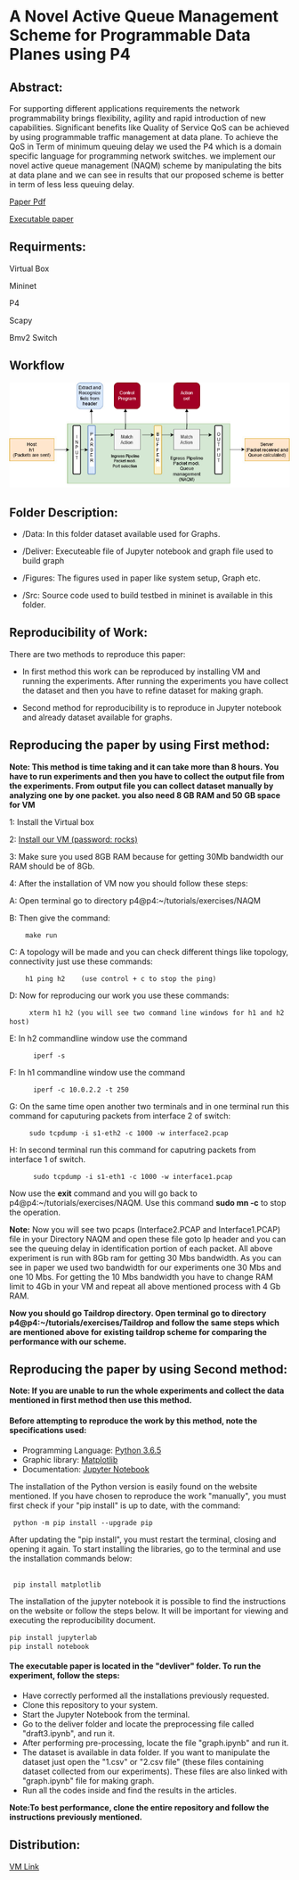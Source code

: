 # A Novel Active Queue Management Scheme for Programmable Data Planes using P4

## Abstract:
For supporting different applications requirements the network programmability brings flexibility, agility and rapid
introduction of new capabilities. Significant benefits like Quality of Service QoS can be achieved by using programmable traffic management at data plane. To achieve the QoS in Term of minimum queuing delay we used the P4 which is a domain
specific language for programming network switches. we implement our novel active queue management (NAQM) scheme by
manipulating the bits at data plane and we can see in results that our proposed scheme is better in term of less less queuing
delay.

[Paper Pdf](https://github.com/Meerkhan12/Reproducible-research/blob/master/deliver/A%20novel%20queue%20management%20scheme%20for%20programmable%20data%20plane%20using%20p4.pdf)

[Executable paper](https://github.com/Meerkhan12/Reproducible-research/blob/master/deliver/draft3.ipynb)



## Requirments:

Virtual Box

Mininet
 
P4
 
Scapy
 
Bmv2 Switch


## Workflow

![alt text](https://github.com/Meerkhan12/Reproducible-research/blob/master/figures/flowchart.jpg)


## Folder Description:

* /Data: In this folder dataset available used for Graphs.

* /Deliver: Executeable file of Jupyter notebook and graph file used to build graph

* /Figures: The figures used in paper like system setup, Graph etc.

* /Src: Source code used to build testbed in mininet is available in this folder.

## Reproducibility of Work:

There are two methods to reproduce this paper:

* In first method this work can be reproduced by installing VM and running the experiments. After running the experiments you have collect the dataset and then you  have to refine dataset for making graph.
  
* Second method for reproducibility is to reproduce in Jupyter notebook and already dataset available for graphs.

## Reproducing the paper by using First method:

**Note: This method is time taking and it can take more than 8 hours. You have to run experiments and then you have to collect the output file from the experiments.  From output file you can collect dataset manually by analyzing one by one packet. you also need 8 GB RAM and 50 GB space for VM**

1: Install the Virtual box

2: [Install our VM   (password: rocks)](https://drive.google.com/file/d/1HqoyLWxjMNyU8fcoCtU9R2oT3fzOZMUd/view)

3: Make sure you used 8GB RAM because for getting 30Mb bandwidth our RAM should be of 8Gb.

4: After the installation of VM now you should follow these steps:

A: Open terminal go to directory p4@p4:~/tutorials/exercises/NAQM

B: Then give the command:

        make run
        
C: A topology will be made and you can check different things like topology, connectivity just use these commands:
                      
        
        h1 ping h2    (use control + c to stop the ping)
        
D: Now for reproducing our work you use these commands:
         
         xterm h1 h2 (you will see two command line windows for h1 and h2 host)
         
E: In h2 commandline window use the command

          iperf -s

F: In h1 commandline window use the command
          
          iperf -c 10.0.2.2 -t 250
          
G: On the same time open another two terminals and in one terminal run this command for caputuring packets from interface 2 of switch:
         
         sudo tcpdump -i s1-eth2 -c 1000 -w interface2.pcap
         
H: In second terminal run this command for caputring packets from interface 1 of switch.
          
          sudo tcpdump -i s1-eth1 -c 1000 -w interface1.pcap
          

Now use the **exit** command and you will go back to p4@p4:~/tutorials/exercises/NAQM. Use this command **sudo mn -c** to stop the operation.

**Note:** Now you will see two pcaps (Interface2.PCAP and Interface1.PCAP) file in your Directory NAQM and open these file goto Ip header and you can see the queuing  delay in identification portion of each packet. All above experiment is run with 8Gb ram for getting 30 Mbs bandwidth. As you can see in paper we used two bandwidth for our experiments one 30 Mbs and one 10 Mbs. For getting the 10 Mbs bandwidth you have to change RAM limit to 4Gb in your VM and repeat all above mentioned process with 4 Gb RAM.


**Now you should go Taildrop directory. Open terminal go to directory p4@p4:~/tutorials/exercises/Taildrop and follow the same steps which are mentioned above for existing  taildrop scheme for comparing the performance with our scheme.**

## Reproducing the paper by using Second method:
 **Note: If you are unable to run the whole experiments and collect the data mentioned in first method then use this method.**
#### Before attempting to reproduce the work by this method, note the specifications used:
* Programming Language: [Python 3.6.5](https://www.python.org/downloads/release/python-365/)
* Graphic library: [Matplotlib](https://matplotlib.org/)
* Documentation: [Jupyter Notebook](https://jupyter.org/)

The installation of the Python version is easily found on the website mentioned. If you have chosen to reproduce the work "manually", you must first check if your "pip install" is up to date, with the command:
  

 ```
  python -m pip install --upgrade pip
``` 
After updating the "pip install", you must restart the terminal, closing and opening it again. To start installing the libraries, go to the terminal and use the installation commands below:

 ```
  
  pip install matplotlib
``` 


The installation of the jupyter notebook it is possible to find the instructions on the website or follow the steps below. It will be important for viewing and executing the reproducibility document.

```
pip install jupyterlab
pip install notebook

``` 

#### The executable paper is located in the "devliver" folder. To run the experiment, follow the steps:

  * Have correctly performed all the installations previously requested.
  * Clone this repository to your system.
  * Start the Jupyter Notebook from the terminal.
  * Go to the deliver folder and locate the preprocessing file called "draft3.ipynb", and run it.
  * After performing pre-processing, locate the file "graph.ipynb" and run it.
  * The dataset is available in data folder. If you want to manipulate the dataset just open the "1.csv" or "2.csv file" (these files containing dataset collected 
    from our experiments). These files are also linked with "graph.ipynb" file for making graph.
  * Run all the codes inside and find the results in the articles.

**Note:To best performance, clone the entire repository and follow the instructions previously mentioned.**

## Distribution:
[VM Link](https://drive.google.com/file/d/1HqoyLWxjMNyU8fcoCtU9R2oT3fzOZMUd/view)
